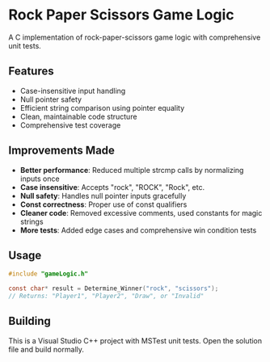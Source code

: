 # Rock Paper Scissors Game Logic

A C implementation of rock-paper-scissors game logic with comprehensive unit tests.

## Features

- Case-insensitive input handling
- Null pointer safety
- Efficient string comparison using pointer equality
- Clean, maintainable code structure
- Comprehensive test coverage

## Improvements Made

- **Better performance**: Reduced multiple strcmp calls by normalizing inputs once
- **Case insensitive**: Accepts "rock", "ROCK", "Rock", etc.
- **Null safety**: Handles null pointer inputs gracefully  
- **Const correctness**: Proper use of const qualifiers
- **Cleaner code**: Removed excessive comments, used constants for magic strings
- **More tests**: Added edge cases and comprehensive win condition tests

## Usage

```c
#include "gameLogic.h"

const char* result = Determine_Winner("rock", "scissors");
// Returns: "Player1", "Player2", "Draw", or "Invalid"
```

## Building

This is a Visual Studio C++ project with MSTest unit tests. Open the solution file and build normally.
